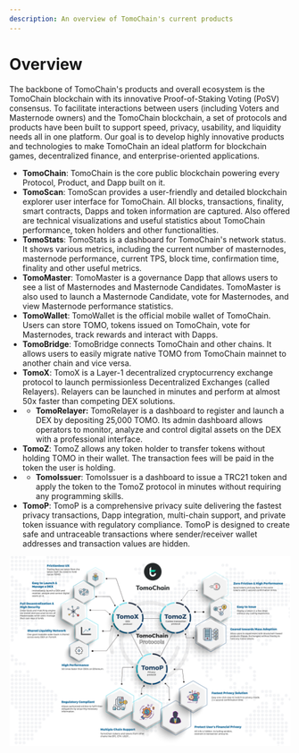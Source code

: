 ```yaml
---
description: An overview of TomoChain's current products
---
```


# Overview

The backbone of TomoChain's products and overall ecosystem is the TomoChain blockchain with its innovative Proof-of-Staking Voting \(PoSV\) consensus. To facilitate interactions between users \(including Voters and Masternode owners\) and the TomoChain blockchain, a set of protocols and products have been built to support speed, privacy, usability, and liquidity needs all in one platform. Our goal is to develop highly innovative products and technologies to make TomoChain an ideal platform for blockchain games, decentralized finance, and enterprise-oriented applications. 

* **TomoChain**: TomoChain is the core public blockchain powering every Protocol, Product, and Dapp built on it.
* **TomoScan**: TomoScan provides a user-friendly and detailed blockchain explorer user interface for TomoChain. All blocks, transactions, finality, smart contracts, Dapps and token information are captured. Also offered are technical visualizations and useful statistics about TomoChain performance, token holders and other functionalities.
* **TomoStats**: TomoStats is a dashboard for TomoChain's network status. It shows various metrics, including the current number of masternodes, masternode performance, current TPS, block time, confirmation time, finality and other useful metrics.
* **TomoMaster**: TomoMaster is a governance Dapp that allows users to see a list of Masternodes and Masternode Candidates. TomoMaster is also used to launch a Masternode Candidate, vote for Masternodes, and view Masternode performance statistics.
* **TomoWallet**: TomoWallet is the official mobile wallet of TomoChain. Users can store TOMO, tokens issued on TomoChain, vote for Masternodes, track rewards and interact with Dapps.
* **TomoBridge**: TomoBridge connects TomoChain and other chains. It allows users to easily migrate native TOMO from TomoChain mainnet to another chain and vice versa. 
* **TomoX**: TomoX is a Layer-1 decentralized cryptocurrency exchange protocol to launch permissionless Decentralized Exchanges \(called Relayers\). Relayers can be launched in minutes and perform at almost 50x faster than competing DEX solutions. 
* * **TomoRelayer:** TomoRelayer is a dashboard to register and launch a DEX by depositing 25,000 TOMO. Its admin dashboard allows operators to monitor, analyze and control digital assets on the DEX with a professional interface. 
* **TomoZ**: TomoZ allows any token holder to transfer tokens without holding TOMO in their wallet. The transaction fees will be paid in the token the user is holding.
* * **TomoIssuer**: TomoIssuer is a dashboard to issue a TRC21 token and apply the token to the TomoZ protocol in minutes without requiring any programming skills.
* **TomoP**: TomoP is a comprehensive privacy suite delivering the fastest privacy transactions, Dapp integration, multi-chain support, and private token issuance with regulatory compliance. TomoP is designed to create safe and untraceable transactions where sender/receiver wallet addresses and transaction values are hidden. 

![](../.gitbook/assets/infographic-protocols-new-logo-01.jpg)


